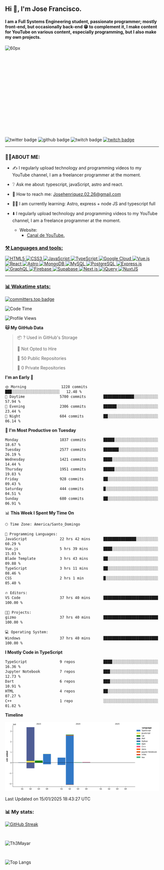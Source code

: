 ## Hi 👋, I'm Jose Francisco.

#### I am a Full Systems Engineering student, passionate programmer; mostly front-end, but occasionally back-end 😁 to complement it, I make content for YouTube on various content, especially programming, but I also make my own projects. 

<div style="width:50%;height:0;padding-bottom:56%;position:relative;">
  <img src="https://media.giphy.com/media/bAQH7WXKqtIBrPs7sR/giphy.gif" alt="60px" witdh="100px" height="80px">
 </div>
 <br>
 <div id="badges" align="left">
    <img src="https://img.shields.io/twitter/follow/G4Henriquez?color=%23298AC1&style=for-the-badge" alt="twitter badge" />
    <img src="https://img.shields.io/github/followers/Th3Mayar?style=for-the-badge" alt="github badge" />
    <img src="https://img.shields.io/twitch/status/th3mayar?color=%232A8DC6&style=for-the-badge" alt="twitch badge" />
    <a href="https://www.linkedin.com/in/jose-fhenr%C3%ADquez/"><img src="https://content.linkedin.com/content/dam/brand/site/img/logo/logo-tm.png" alt="twitch badge" witdh="60" height="28"/></a>
</div>

***

### 👨‍💻ABOUT ME:
+ ✍️ I regularly upload technology and programming videos to my YouTube channel, I am a freelancer programmer at the moment.

+ ❔ Ask me about: typescript, javaScript, astro and react.

+ 📧 How to reach me: Josehenriquez.02.26@gmail.com

+ 👨‍🎓 I am currently learning: Astro, express + node JS and typescript full

+ ⬇️ I regularly upload technology and programming videos to my YouTube channel, I am a freelance programmer at the moment.
  + Website: <ul><li><a href="https://www.youtube.com/channel/UCIK-txT4Zggh55NVEHgzaKQ">Canal de YouTube.</li></ul>

### ⚒️ Languages and tools:
<div align="left">

  ![HTML5](https://img.shields.io/badge/html5-%23E34F26.svg?style=for-the-badge&logo=html5&logoColor=white)
  ![CSS3](https://img.shields.io/badge/css3-%231572B6.svg?style=for-the-badge&logo=css3&logoColor=white)
  ![JavaScript](https://img.shields.io/badge/javascript-%23F7DF1E.svg?style=for-the-badge&logo=javascript&logoColor=black)
  ![TypeScript](https://img.shields.io/badge/typescript-%23007ACC.svg?style=for-the-badge&logo=typescript&logoColor=white)
  ![Google Cloud](https://img.shields.io/badge/Google_Cloud-%234285F4.svg?style=for-the-badge&logo=google-cloud&logoColor=white)
  ![Vue.js](https://img.shields.io/badge/vuejs-%2335495e.svg?style=for-the-badge&logo=vue.js&logoColor=%234FC08D)
  ![React](https://img.shields.io/badge/react-%2320232a.svg?style=for-the-badge&logo=react&logoColor=%2361DAFB)
  ![Astro](https://img.shields.io/badge/astro-%23FF5D01.svg?style=for-the-badge&logo=astro&logoColor=white)
  ![MongoDB](https://img.shields.io/badge/mongodb-%2347A248.svg?style=for-the-badge&logo=mongodb&logoColor=white)
  ![MySQL](https://img.shields.io/badge/mysql-%2300f.svg?style=for-the-badge&logo=mysql&logoColor=white)
  ![PostgreSQL](https://img.shields.io/badge/postgresql-%23336791.svg?style=for-the-badge&logo=postgresql&logoColor=white)
  ![Express.js](https://img.shields.io/badge/express.js-%23404d59.svg?style=for-the-badge&logo=express&logoColor=%2361DAFB)
  ![GraphQL](https://img.shields.io/badge/graphql-%23E10098.svg?style=for-the-badge&logo=graphql&logoColor=white)
  ![Firebase](https://img.shields.io/badge/firebase-%23039BE5.svg?style=for-the-badge&logo=firebase)
  ![Supabase](https://img.shields.io/badge/supabase-%23000000.svg?style=for-the-badge&logo=supabase&logoColor=3ECF8E)
  ![Next.js](https://img.shields.io/badge/next.js-%23000000.svg?style=for-the-badge&logo=next.js&logoColor=white)
  ![jQuery](https://img.shields.io/badge/jquery-%230769AD.svg?style=for-the-badge&logo=jquery&logoColor=white)
  ![NuxtJS](https://img.shields.io/badge/nuxtjs-%2300DC82.svg?style=for-the-badge&logo=nuxtdotjs&logoColor=white)
</div>

***

### 📊 Wakatime stats:
[![committers.top badge](https://user-badge.committers.top/dominican_republic/Th3Mayar.svg)](https://user-badge.committers.top/dominican_republic/Th3Mayar)
<!--START_SECTION:waka-->
![Code Time](http://img.shields.io/badge/Code%20Time-1%2C428%20hrs%2036%20mins-blue)

![Profile Views](http://img.shields.io/badge/Profile%20Views-0-blue)

**🐱 My GitHub Data** 

> 📦 ? Used in GitHub's Storage 
 > 
> 🚫 Not Opted to Hire
 > 
> 📜 50 Public Repositories 
 > 
> 🔑 0 Private Repositories 
 > 
**I'm an Early 🐤** 

```text
🌞 Morning                1228 commits        ███░░░░░░░░░░░░░░░░░░░░░░   12.48 % 
🌆 Daytime                5700 commits        ██████████████░░░░░░░░░░░   57.94 % 
🌃 Evening                2306 commits        ██████░░░░░░░░░░░░░░░░░░░   23.44 % 
🌙 Night                  604 commits         ██░░░░░░░░░░░░░░░░░░░░░░░   06.14 % 
```
📅 **I'm Most Productive on Tuesday** 

```text
Monday                   1837 commits        █████░░░░░░░░░░░░░░░░░░░░   18.67 % 
Tuesday                  2577 commits        ███████░░░░░░░░░░░░░░░░░░   26.19 % 
Wednesday                1421 commits        ████░░░░░░░░░░░░░░░░░░░░░   14.44 % 
Thursday                 1951 commits        █████░░░░░░░░░░░░░░░░░░░░   19.83 % 
Friday                   928 commits         ██░░░░░░░░░░░░░░░░░░░░░░░   09.43 % 
Saturday                 444 commits         █░░░░░░░░░░░░░░░░░░░░░░░░   04.51 % 
Sunday                   680 commits         ██░░░░░░░░░░░░░░░░░░░░░░░   06.91 % 
```


📊 **This Week I Spent My Time On** 

```text
🕑︎ Time Zone: America/Santo_Domingo

💬 Programming Languages: 
JavaScript               22 hrs 42 mins      ███████████████░░░░░░░░░░   60.29 % 
Vue.js                   5 hrs 39 mins       ████░░░░░░░░░░░░░░░░░░░░░   15.03 % 
Blade Template           3 hrs 43 mins       ██░░░░░░░░░░░░░░░░░░░░░░░   09.88 % 
TypeScript               3 hrs 11 mins       ██░░░░░░░░░░░░░░░░░░░░░░░   08.46 % 
CSS                      2 hrs 1 min         █░░░░░░░░░░░░░░░░░░░░░░░░   05.40 % 

🔥 Editors: 
VS Code                  37 hrs 40 mins      █████████████████████████   100.00 % 

🐱‍💻 Projects: 
gizmo                    37 hrs 40 mins      █████████████████████████   100.00 % 

💻 Operating System: 
Windows                  37 hrs 40 mins      █████████████████████████   100.00 % 
```

**I Mostly Code in TypeScript** 

```text
TypeScript               9 repos             ████░░░░░░░░░░░░░░░░░░░░░   16.36 % 
Jupyter Notebook         7 repos             ███░░░░░░░░░░░░░░░░░░░░░░   12.73 % 
Dart                     6 repos             ███░░░░░░░░░░░░░░░░░░░░░░   10.91 % 
HTML                     4 repos             ██░░░░░░░░░░░░░░░░░░░░░░░   07.27 % 
C++                      1 repo              ░░░░░░░░░░░░░░░░░░░░░░░░░   01.82 % 
```



**Timeline**

![Lines of Code chart](https://raw.githubusercontent.com/Th3Mayar/Th3Mayar/main/assets/bar_graph.png)


 Last Updated on 15/01/2025 18:43:27 UTC
<!--END_SECTION:waka-->

### 📊 My stats:

[![GitHub Streak](https://streak-stats.demolab.com/?user=Th3Mayar&theme=dark)](https://git.io/streak-stats)

<br>

![Th3Mayar](https://github-readme-stats.vercel.app/api?username=th3mayar&show_icons=true&theme=dark&show=reviews,discussions_started,discussions_answered,prs_merged,prs_merged_percentage)

<br>

![Top Langs](https://github-readme-stats.vercel.app/api/top-langs/?username=Th3Mayar&layout=compact&theme=dark)
